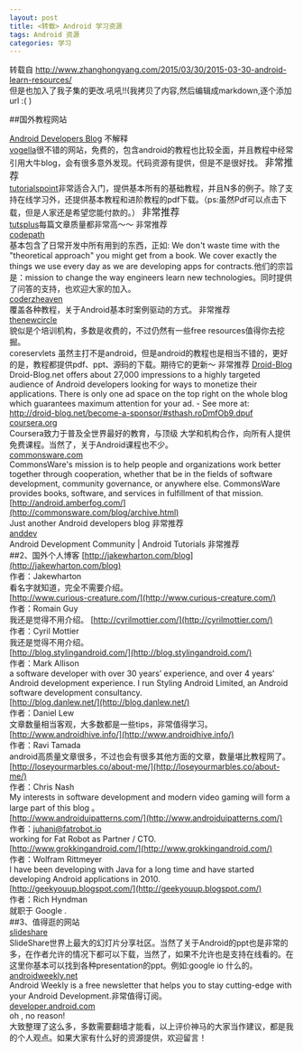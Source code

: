 ```yaml
---
layout: post
title: <转载> Android 学习资源
tags: Android 资源
categories: 学习
---
```


转载自 http://www.zhanghongyang.com/2015/03/30/2015-03-30-android-learn-resources/  
但是也加入了我子集的更改.吼吼!!(我拷贝了内容,然后编辑成markdown,逐个添加url :( )

##国外教程网站

[Android Developers Blog](http://android-developers.blogspot.ca/) 不解释  
[vogella](http://www.vogella.com/tutorials/android.html)很不错的网站，免费的，包含android的教程也比较全面，并且教程中经常引用大牛blog，会有很多意外发现。代码资源有提供，但是不是很好找。 <big>非常推荐</big>  
[tutorialspoint](http://www.tutorialspoint.com/android/)非常适合入门，提供基本所有的基础教程，并且N多的例子。除了支持在线学习外，还提供基本教程和进阶教程的pdf下载。（ps:虽然Pdf可以点击下载，但是人家还是希望您能付款的。） <big>非常推荐</big>  
[tutsplus](http://code.tutsplus.com/categories/android-sdk)每篇文章质量都非常高～～ 非常推荐  
[codepath](http://guides.codepath.com/android/Home)  
基本包含了日常开发中所有用到的东西，正如: We don't waste time with the "theoretical approach" you might get from a book. We cover exactly the things we use every day as we are developing apps for contracts.他们的宗旨是：mission to change the way engineers learn new technologies。同时提供了问答的支持，也欢迎大家的加入。  
[coderzheaven](http://www.coderzheaven.com/android-tutorials/)  
覆盖各种教程，关于Android基本时案例驱动的方式。 非常推荐  
[thenewcircle](https://thenewcircle.com/training/android/)  
貌似是个培训机构，多数是收费的，不过仍然有一些free resources值得你去挖掘。  
coreservlets
虽然主打不是android，但是android的教程也是相当不错的，更好的是，教程都提供pdf、ppt、源码的下载。期待它的更新～ 非常推荐
[Droid-Blog](http://droid-blog.net/)  
Droid-Blog.net offers about 27,000 impressions to a highly targeted audience of Android developers looking for ways to monetize their applications. There is only one ad space on the top right on the whole blog which guarantees maximum attention for your ad. - See more at: http://droid-blog.net/become-a-sponsor/#sthash.roDmfOb9.dpuf  
[coursera.org](https://www.coursera.org/)  
Coursera致力于普及全世界最好的教育，与顶级 大学和机构合作，向所有人提供免费课程。当然了，关于Android课程也不少。  
[commonsware.com](http://commonsware.com/blog/archive.html)  
CommonsWare's mission is to help people and organizations work better together through cooperation, whether that be in the fields of software development, community governance, or anywhere else. CommonsWare provides books, software, and services in fulfillment of that mission.  
[http://android.amberfog.com/](http://commonsware.com/blog/archive.html)  
Just another Android developers blog 非常推荐  
[anddev](http://www.anddev.org/)  
Android Development Community | Android Tutorials 非常推荐  
##2、国外个人博客
[http://jakewharton.com/blog](http://jakewharton.com/blog)  
作者：Jakewharton  
看名字就知道，完全不需要介绍。  
[http://www.curious-creature.com/](http://www.curious-creature.com/)  
作者：Romain Guy  
我还是觉得不用介绍。 
[http://cyrilmottier.com/](http://cyrilmottier.com/)  
作者：Cyril Mottier  
我还是觉得不用介绍。  
[http://blog.stylingandroid.com/](http://blog.stylingandroid.com/)  
作者：Mark Allison  
a software developer with over 30 years’ experience, and over 4 years’ Android development experience. I run Styling Android Limited, an Android software development consultancy.  
[http://blog.danlew.net/](http://blog.danlew.net/)  
作者：Daniel Lew  
文章数量相当客观，大多数都是一些tips，非常值得学习。  
[http://www.androidhive.info/](http://www.androidhive.info/)  
作者：Ravi Tamada  
android高质量文章很多，不过也会有很多其他方面的文章，数量堪比教程网了。  
[http://loseyourmarbles.co/about-me/](http://loseyourmarbles.co/about-me/)  
作者：Chris Nash  
My interests in software development and modern video gaming will form a large part of this blog 。  
[http://www.androiduipatterns.com/](http://www.androiduipatterns.com/)  
作者：juhani@fatrobot.io  
working for Fat Robot as Partner / CTO.  
[http://www.grokkingandroid.com/](http://www.grokkingandroid.com/)  
作者：Wolfram Rittmeyer  
I have been developing with Java for a long time and have started developing Android applications in 2010.  
[http://geekyouup.blogspot.com/](http://geekyouup.blogspot.com/)  
作者：Rich Hyndman  
就职于 Google .  
##3、值得逛的网站  
[slideshare](http://www.slideshare.net/)  
SlideShare世界上最大的幻灯片分享社区。当然了关于Android的ppt也是非常的多，在作者允许的情况下都可以下载，当然了，如果不允许也是支持在线看的。在这里你基本可以找到各种presentation的ppt。例如:google io 什么的。  
[androidweekly.net](http://androidweekly.net)  
Android Weekly is a free newsletter that helps you to stay cutting-edge with your Android Development.非常值得订阅。  
[developer.android.com](http://developer.android.com)  
oh , no reason!  
大致整理了这么多，多数需要翻墙才能看，以上评价神马的大家当作建议，都是我的个人观点。如果大家有什么好的资源提供，欢迎留言！
